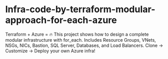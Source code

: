 # Infra-code-by-terraform-modular-approach-for-each-azure
Terraform + Azure = 🔥 This project shows how to design a complete modular infrastructure with for_each. Includes Resource Groups, VNets, NSGs, NICs, Bastion, SQL Server, Databases, and Load Balancers. Clone → Customize → Deploy your own Azure infra!
